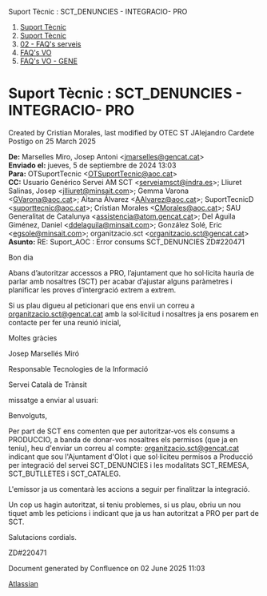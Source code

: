 Suport Tècnic : SCT\_DENUNCIES - INTEGRACIO- PRO  

1.  [Suport Tècnic](index.md)
2.  [Suport Tècnic](13893782.md)
3.  [02 - FAQ's serveis](26313393.md)
4.  [FAQ's VO](28705575.md)
5.  [FAQ's VO - GENE](28705577.md)

Suport Tècnic : SCT\_DENUNCIES - INTEGRACIO- PRO
================================================

Created by Cristian Morales, last modified by OTEC ST JAlejandro Cardete Postigo on 25 March 2025

**De:** Marselles Miro, Josep Antoni <[jmarselles@gencat.cat](mailto:jmarselles@gencat.cat)\>  
**Enviado el:** jueves, 5 de septiembre de 2024 13:03  
**Para:** OTSuportTecnic <[OTSuportTecnic@aoc.cat](mailto:OTSuportTecnic@aoc.cat)\>  
**CC:** Usuario Genérico Servei AM SCT <[serveiamsct@indra.es](mailto:serveiamsct@indra.es)\>; Lliuret Salinas, Josep <[jlliuret@minsait.com](mailto:jlliuret@minsait.com)\>; Gemma Varona <[GVarona@aoc.cat](mailto:GVarona@aoc.cat)\>; Aitana Álvarez <[AAlvarez@aoc.cat](mailto:AAlvarez@aoc.cat)\>; SuportTecnicD <[suporttecnic@aoc.cat](mailto:suporttecnic@aoc.cat)\>; Cristian Morales <[CMorales@aoc.cat](mailto:CMorales@aoc.cat)\>; SAU Generalitat de Catalunya <[assistencia@atom.gencat.cat](mailto:assistencia@atom.gencat.cat)\>; Del Aguila Giménez, Daniel <[ddelaguila@minsait.com](mailto:ddelaguila@minsait.com)\>; González Solé, Eric <[egsole@minsait.com](mailto:egsole@minsait.com)\>; organitzacio.sct <[organitzacio.sct@gencat.cat](mailto:organitzacio.sct@gencat.cat)\>  
**Asunto:** RE: Suport\_AOC : Error consums SCT\_DENUNCIES ZD#220471

  

Bon dia

  

Abans d’autoritzar accessos a PRO, l’ajuntament que ho sol·licita hauria de parlar amb nosaltres (SCT) per acabar d’ajustar alguns paràmetres i planificar les proves d’intergració extrem a extrem.

  

Si us plau digueu al peticionari que ens envii un correu a [organitzacio.sct@gencat.cat](mailto:organitzacio.sct@gencat.cat) amb la sol·licitud i nosaltres ja ens posarem en contacte per fer una reunió inicial,

  

Moltes gràcies

  

  

Josep Marsellés Miró

Responsable Tecnologies de la Informació

Servei Català de Trànsit

  

missatge a enviar al usuari:

Benvolguts,

  

Per part de SCT ens comenten que per autoritzar-vos els consums a PRODUCCIO, a banda de donar-vos nosaltres els permisos (que ja en teniu), heu d'enviar un correu al compte: [organitzacio.sct@gencat.cat](mailto:organitzacio.sct@gencat.cat) indicant que sou l'Ajuntament d'Olot i que sol·liciteu permisos a Producció per integració del servei SCT\_DENUNCIES i les modalitats SCT\_REMESA, SCT\_BUTLLETES i SCT\_CATALEG.

  

L'emissor ja us comentarà les accions a seguir per finalitzar la integració.

  

Un cop us hagin autoritzat, si teniu problemes, si us plau, obriu un nou tiquet amb les peticions i indicant que ja us han autoritzat a PRO per part de SCT.

  

Salutacions cordials.

ZD#220471

Document generated by Confluence on 02 June 2025 11:03

[Atlassian](http://www.atlassian.com/)